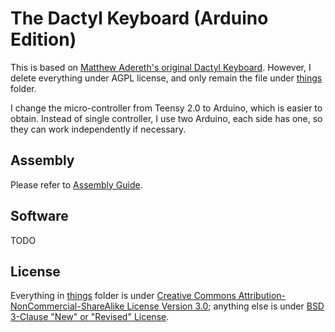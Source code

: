 # The Dactyl Keyboard (Arduino Edition)

This is based on [Matthew Adereth's original Dactyl Keyboard](https://github.com/adereth/dactyl-keyboard). However, I delete everything under AGPL license, and only remain the file under [things](things) folder.

I change the micro-controller from Teensy 2.0 to Arduino, which is easier to obtain. Instead of single controller, I use two Arduino, each side has one, so they can work independently if necessary.

## Assembly

Please refer to [Assembly Guide](guide/README.md).

## Software

TODO

## License

Everything in [things](things) folder is under [Creative Commons Attribution-NonCommercial-ShareAlike License Version 3.0](things/LICENSE); anything else is under [BSD 3-Clause "New" or "Revised" License](LICENSE).
